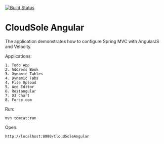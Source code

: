 [![Build Status](http://192.168.13.19:8080/buildStatus/icon?job=angular-spring-tutorial)](http://192.168.13.19:8080/job/angular-spring-tutorial/)

CloudSole Angular
====================

The application demonstrates how to configure Spring MVC with AngularJS and Velocity.

Applications:

    1. Todo App
    2. Address Book
    3. Dynamic Tables
    4. Dynamic Tabs
    4. File Upload
    5. Ace Editor
    6. Restangular
    7. D3 Chart
    8. Force.com 

Run: 

    mvn tomcat:run

Open:

    http://localhost:8080/CloudSoleAngular
